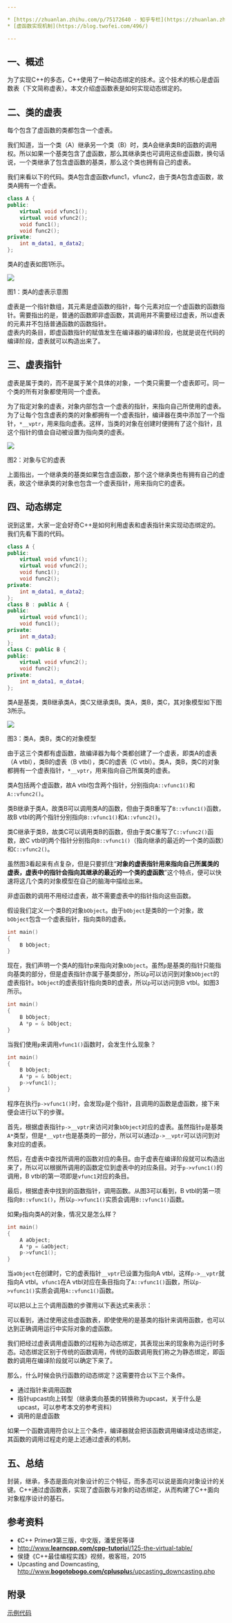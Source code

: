 ```yaml
---

* [https://zhuanlan.zhihu.com/p/75172640 - 知乎专栏](https://zhuanlan.zhihu.com/p/75172640)
* [虚函数实现机制](https://blog.twofei.com/496/)

---
```


## 一、概述

为了实现C++的多态，C++使用了一种动态绑定的技术。这个技术的核心是虚函数表（下文简称虚表）。本文介绍虚函数表是如何实现动态绑定的。

## 二、类的虚表

每个包含了虚函数的类都包含一个虚表。

我们知道，当一个类（A）继承另一个类（B）时，类A会继承类B的函数的调用权。所以如果一个基类包含了虚函数，那么其继承类也可调用这些虚函数，换句话说，一个类继承了包含虚函数的基类，那么这个类也拥有自己的虚表。

我们来看以下的代码。类A包含虚函数vfunc1，vfunc2，由于类A包含虚函数，故类A拥有一个虚表。

```cpp
class A {
public:
    virtual void vfunc1();
    virtual void vfunc2();
    void func1();
    void func2();
private:
    int m_data1, m_data2;
};
```

类A的虚表如图1所示。

![](assets/v2-e864f4fe6a480b3230a5c9aebd7df996_b-20220321153727-y8u6ulf.jpg)

 图1：类A的虚表示意图

虚表是一个指针数组，其元素是虚函数的指针，每个元素对应一个虚函数的函数指针。需要指出的是，普通的函数即非虚函数，其调用并不需要经过虚表，所以虚表的元素并不包括普通函数的函数指针。  
虚表内的条目，即虚函数指针的赋值发生在编译器的编译阶段，也就是说在代码的编译阶段，虚表就可以构造出来了。

## 三、虚表指针

虚表是属于类的，而不是属于某个具体的对象，一个类只需要一个虚表即可。同一个类的所有对象都使用同一个虚表。

为了指定对象的虚表，对象内部包含一个虚表的指针，来指向自己所使用的虚表。为了让每个包含虚表的类的对象都拥有一个虚表指针，编译器在类中添加了一个指针，`*__vptr`，用来指向虚表。这样，当类的对象在创建时便拥有了这个指针，且这个指针的值会自动被设置为指向类的虚表。

![](assets/v2-0fceb07713e411d48b4c361452129585_b-20220321153727-9lox03x.jpg)

 图2：对象与它的虚表

上面指出，一个继承类的基类如果包含虚函数，那个这个继承类也有拥有自己的虚表，故这个继承类的对象也包含一个虚表指针，用来指向它的虚表。

## 四、动态绑定

说到这里，大家一定会好奇C++是如何利用虚表和虚表指针来实现动态绑定的。我们先看下面的代码。

```cpp
class A {
public:
    virtual void vfunc1();
    virtual void vfunc2();
    void func1();
    void func2();
private:
    int m_data1, m_data2;
};
class B : public A {
public:
    virtual void vfunc1();
    void func1();
private:
    int m_data3;
};
class C: public B {
public:
    virtual void vfunc2();
    void func2();
private:
    int m_data1, m_data4;
};
```

类A是基类，类B继承类A，类C又继承类B。类A，类B，类C，其对象模型如下图3所示。

![](assets/v2-dfe4aefdee7e06cf3151b57492ed42a2_b-20220321153727-bvvxohu.jpg)

 图3：类A，类B，类C的对象模型

由于这三个类都有虚函数，故编译器为每个类都创建了一个虚表，即类A的虚表（A vtbl），类B的虚表（B vtbl），类C的虚表（C vtbl）。类A，类B，类C的对象都拥有一个虚表指针，`*__vptr`，用来指向自己所属类的虚表。

类A包括两个虚函数，故A vtbl包含两个指针，分别指向`A::vfunc1()`和`A::vfunc2()`。

类B继承于类A，故类B可以调用类A的函数，但由于类B重写了`B::vfunc1()`函数，故B vtbl的两个指针分别指向`B::vfunc1()`和`A::vfunc2()`。

类C继承于类B，故类C可以调用类B的函数，但由于类C重写了`C::vfunc2()`函数，故C vtbl的两个指针分别指向`B::vfunc1()`（指向继承的最近的一个类的函数）和`C::vfunc2()`。

虽然图3看起来有点复杂，但是只要抓住“**对象的虚表指针用来指向自己所属类的虚表，虚表中的指针会指向其继承的最近的一个类的虚函数**”这个特点，便可以快速将这几个类的对象模型在自己的脑海中描绘出来。

非虚函数的调用不用经过虚表，故不需要虚表中的指针指向这些函数。

假设我们定义一个类B的对象`bObject`。由于`bObject`是类B的一个对象，故`bObject`包含一个虚表指针，指向类B的虚表。

```cpp
int main() 
{
    B bObject;
}
```

现在，我们声明一个类A的指针p来指向对象`bObject`。虽然`p`是基类的指针只能指向基类的部分，但是虚表指针亦属于基类部分，所以`p`可以访问到对象`bObject`的虚表指针。`bObject`的虚表指针指向类B的虚表，所以`p`可以访问到B vtbl。如图3所示。

```cpp
int main() 
{
    B bObject;
    A *p = & bObject;
}
```

当我们使用`p`来调用`vfunc1()`函数时，会发生什么现象？

```cpp
int main() 
{
    B bObject;
    A *p = & bObject;
    p->vfunc1();
}
```

程序在执行`p->vfunc1()`时，会发现`p`是个指针，且调用的函数是虚函数，接下来便会进行以下的步骤。

首先，根据虚表指针`p->__vptr`来访问对象`bObject`对应的虚表。虽然指针`p`是基类`A*`类型，但是`*__vptr`也是基类的一部分，所以可以通过`p->__vptr`可以访问到对象对应的虚表。

然后，在虚表中查找所调用的函数对应的条目。由于虚表在编译阶段就可以构造出来了，所以可以根据所调用的函数定位到虚表中的对应条目。对于`p->vfunc1()`的调用，B vtbl的第一项即是`vfunc1`对应的条目。

最后，根据虚表中找到的函数指针，调用函数。从图3可以看到，B vtbl的第一项指向`B::vfunc1()`，所以`p->vfunc1()`实质会调用`B::vfunc1()`函数。

如果`p`指向类A的对象，情况又是怎么样？

```cpp
int main() 
{
    A aObject;
    A *p = &aObject;
    p->vfunc1();
}
```

当`aObject`在创建时，它的虚表指针`__vptr`已设置为指向A vtbl，这样`p->__vptr`就指向A vtbl。`vfunc1`在A vtbl对应在条目指向了`A::vfunc1()`函数，所以`p->vfunc1()`实质会调用`A::vfunc1()`函数。

可以把以上三个调用函数的步骤用以下表达式来表示：

可以看到，通过使用这些虚函数表，即使使用的是基类的指针来调用函数，也可以达到正确调用运行中实际对象的虚函数。

我们把经过虚表调用虚函数的过程称为动态绑定，其表现出来的现象称为运行时多态。动态绑定区别于传统的函数调用，传统的函数调用我们称之为静态绑定，即函数的调用在编译阶段就可以确定下来了。

那么，什么时候会执行函数的动态绑定？这需要符合以下三个条件。

* 通过指针来调用函数
* 指针upcast向上转型（继承类向基类的转换称为upcast，关于什么是upcast，可以参考本文的参考资料）
* 调用的是虚函数

如果一个函数调用符合以上三个条件，编译器就会把该函数调用编译成动态绑定，其函数的调用过程走的是上述通过虚表的机制。

## 五、总结

封装，继承，多态是面向对象设计的三个特征，而多态可以说是面向对象设计的关键。C++通过虚函数表，实现了虚函数与对象的动态绑定，从而构建了C++面向对象程序设计的基石。

## 参考资料

* 《C++ Primer》第三版，中文版，潘爱民等译
* [http://www.**learncpp.com/cpp-tutori**al/125-the-virtual-table/](https://link.zhihu.com/?target=http%3A//www.learncpp.com/cpp-tutorial/125-the-virtual-table/)
* 侯捷《C++最佳编程实践》视频，极客班，2015
* Upcasting and Downcasting, [http://www.**bogotobogo.com/cplusplu**s/upcasting_downcasting.php](https://link.zhihu.com/?target=http%3A//www.bogotobogo.com/cplusplus/upcasting_downcasting.php)

## 附录

[示例代码](https://link.zhihu.com/?target=https%3A//github.com/haozlee/vtable/blob/master/main.cpp)
